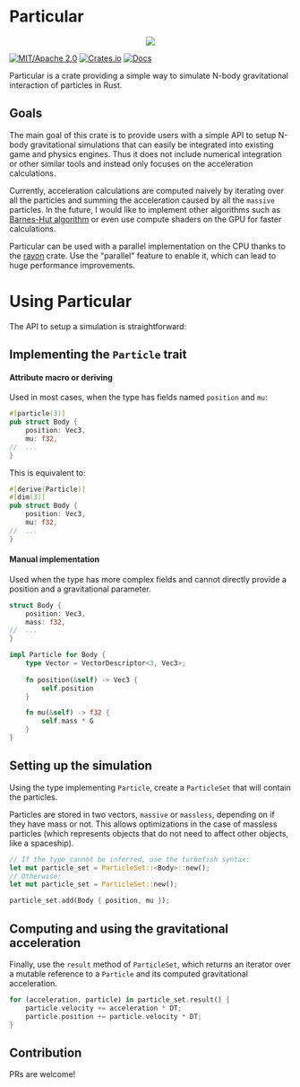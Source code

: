 # Particular

<p align="center">
  <img src="./particular-showcase.gif">
</p>

[![MIT/Apache 2.0](https://img.shields.io/badge/license-MIT%2FApache-blue.svg)](https://github.com/canleskis/particular#license)
[![Crates.io](https://img.shields.io/crates/v/particular)](https://crates.io/crates/particular)
[![Docs](https://docs.rs/particular/badge.svg)](https://docs.rs/particular)

Particular is a crate providing a simple way to simulate N-body gravitational interaction of particles in Rust.

## Goals

The main goal of this crate is to provide users with a simple API to setup N-body gravitational simulations that can easily be integrated into existing game and physics engines.
Thus it does not include numerical integration or other similar tools and instead only focuses on the acceleration calculations.

Currently, acceleration calculations are computed naively by iterating over all the particles and summing the acceleration caused by all the `massive` particles.
In the future, I would like to implement other algorithms such as [Barnes-Hut algorithm](https://en.wikipedia.org/wiki/Barnes%E2%80%93Hut_simulation) or even use compute shaders on the GPU for faster calculations.

Particular can be used with a parallel implementation on the CPU thanks to the [rayon](https://github.com/rayon-rs/rayon) crate. Use the "parallel" feature to enable it, which can lead to huge performance improvements.

# Using Particular

The API to setup a simulation is straightforward:

## Implementing the `Particle` trait

#### Attribute macro or deriving

Used in most cases, when the type has fields named `position` and `mu`:

```rust
#[particle(3)]
pub struct Body {
    position: Vec3,
    mu: f32,
//  ...
}
```

This is equivalent to:

```rust
#[derive(Particle)]
#[dim(3)]
pub struct Body {
    position: Vec3,
    mu: f32,
//  ...
}
```

#### Manual implementation

Used when the type has more complex fields and cannot directly provide a position and a gravitational parameter.

```rust
struct Body {
    position: Vec3,
    mass: f32,
//  ...
}

impl Particle for Body {
    type Vector = VectorDescriptor<3, Vec3>;
    
    fn position(&self) -> Vec3 {
        self.position
    }

    fn mu(&self) -> f32 {
        self.mass * G
    }
}
```

## Setting up the simulation

Using the type implementing `Particle`, create a `ParticleSet` that will contain the particles.

Particles are stored in two vectors, `massive` or `massless`, depending on if they have mass or not.
This allows optimizations in the case of massless particles (which represents objects that do not need to affect other objects, like a spaceship).

```rust
// If the type cannot be inferred, use the turbofish syntax:
let mut particle_set = ParticleSet::<Body>::new();
// Otherwise:
let mut particle_set = ParticleSet::new();

particle_set.add(Body { position, mu });
```

## Computing and using the gravitational acceleration

Finally, use the `result` method of `ParticleSet`, which returns an iterator over a mutable reference to a `Particle` and its computed gravitational acceleration.

```rust
for (acceleration, particle) in particle_set.result() {
    particle.velocity += acceleration * DT;
    particle.position += particle.velocity * DT;
}
```

## Contribution

PRs are welcome!
